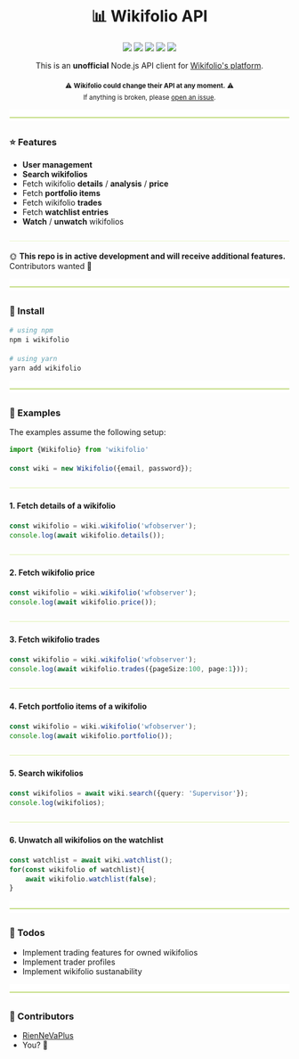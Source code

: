 <h1 align="center">
  📊 Wikifolio API
</h1>

<p align="center">
    <a href="https://github.com/RienNeVaPlus/wikifolio/commits/master"><img src="https://img.shields.io/github/last-commit/riennevaplus/wikifolio.svg" /></a>
    <a href="https://github.com/RienNeVaPlus/wikifolio/blob/master/package.json"><img src="https://img.shields.io/github/package-json/v/riennevaplus/wikifolio.svg" /></a>
    <a href="https://www.npmjs.com/package/wikifolio"><img src="https://img.shields.io/npm/v/wikifolio.svg" /></a>
    <a href="https://github.com/RienNeVaPlus/wikifolio/blob/master/LICENSE"><img src="https://img.shields.io/npm/l/wikifolio.svg" /></a>
    <img src="https://img.shields.io/github/repo-size/RienNeVaPlus/wikifolio.svg" />
</p>

<p align="center">
This is an <strong>unofficial</strong> Node.js API client for <a href="https://www.wikifolio.com">Wikifolio's platform</a>.
</p>

<p align="center">
    <sub>
        ⚠️ <strong>Wikifolio could change their API at any moment.</strong> ⚠️
        <br/>
        If anything is broken, please <a href="https://github.com/RienNeVaPlus/wikifolio/issues/new/choose">open an issue</a>.
     </sub>
</p>

![divider](./assets/divider.png)

### ⭐ Features
- **User management**
- **Search wikifolios**
- Fetch wikifolio **details** / **analysis** / **price**
- Fetch **portfolio items**
- Fetch wikifolio **trades**
- Fetch **watchlist entries**
- **Watch** / **unwatch** wikifolios

![divider](./assets/divider.small.png)

🌞 **This repo is in active development and will receive additional features.** Contributors wanted 🙋

![divider](./assets/divider.png)

### 🛫 Install

```bash
# using npm
npm i wikifolio

# using yarn
yarn add wikifolio
```

![divider](./assets/divider.png)

### 📝 Examples

The examples assume the following setup:

```ts
import {Wikifolio} from 'wikifolio'

const wiki = new Wikifolio({email, password});
```

![divider](./assets/divider.small.png)

#### 1. Fetch details of a wikifolio

```ts
const wikifolio = wiki.wikifolio('wfobserver');
console.log(await wikifolio.details());
```

![divider](./assets/divider.small.png)

#### 2. Fetch wikifolio price

```ts
const wikifolio = wiki.wikifolio('wfobserver');
console.log(await wikifolio.price());
```

![divider](./assets/divider.small.png)

#### 3. Fetch wikifolio trades

```ts
const wikifolio = wiki.wikifolio('wfobserver');
console.log(await wikifolio.trades({pageSize:100, page:1}));
```

![divider](./assets/divider.small.png)

#### 4. Fetch portfolio items of a wikifolio

```ts
const wikifolio = wiki.wikifolio('wfobserver');
console.log(await wikifolio.portfolio());
```

![divider](./assets/divider.small.png)

#### 5. Search wikifolios

```ts
const wikifolios = await wiki.search({query: 'Supervisor'});
console.log(wikifolios);
```

![divider](./assets/divider.small.png)

#### 6. Unwatch all wikifolios on the watchlist

```ts
const watchlist = await wiki.watchlist();
for(const wikifolio of watchlist){
    await wikifolio.watchlist(false);
}
```

![divider](./assets/divider.png)

### 👷 Todos
- Implement trading features for owned wikifolios
- Implement trader profiles
- Implement wikifolio sustanability

![divider](./assets/divider.png)

### 🌻 Contributors
* [RienNeVaPlus](https://github.com/riennevaplus)
* You? 💚